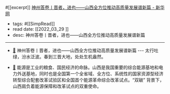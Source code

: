#[[excerpt]] [神州答卷丨晋者，进也——山西全方位推动高质量发展谱新篇 - 新华网](http://www.news.cn/politics/2022-03/29/c_1211625480.htm) 
- tags: #[[SimpRead]] 
- read date: [[2022_03_29  ]]
- desc: 神州答卷丨晋者，进也——山西全方位推动高质量发展谱新篇
---
- [📌](<http://localhost:7026/pdf/神州答卷丨晋者，进也——山西全方位推动高质量发展谱新篇 - 新华网#id=1648537667127>)  神州答卷丨晋者，进也——山西全方位推动高质量发展谱新篇 --- 太行吐绿，汾水泛波。春到三晋大地，处处生机盎然。

- [📌](<http://localhost:7026/pdf/神州答卷丨晋者，进也——山西全方位推动高质量发展谱新篇 - 新华网#id=1648537675462>)  能源是工业的粮食、国民经济的命脉。山西是我国重要的综合能源基地和电力外送基地，同时也是全国第一个全省域、全方位、系统性的国家资源型经济转型综合配套改革试验区和全国首个能源革命综合改革试点。“双碳” 背景下，山西肩负着能源保障和改革试点的双重使命。

